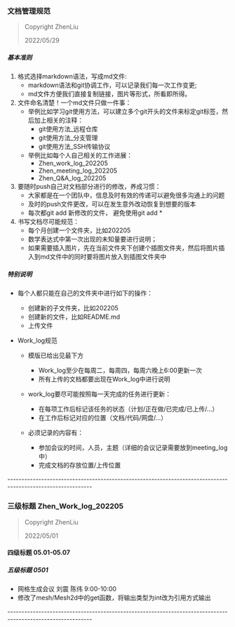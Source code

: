 ### 文档管理规范

> Copyright ZhenLiu
>
> 2022/05/29



##### 基本准则

1. 格式选择markdown语法，写成md文件:
   - markdown语法和git协调工作，可以记录我们每一次工作变更;
   - md文件方便我们直接复制链接，图片等形式，所看即所得。
2. 文件命名清楚！一个md文件只做一件事：
   - 举例比如学习git使用方法，可以建立多个git开头的文件来标定git标签，然后加上相关的注释：
     - git使用方法_远程仓库
     - git使用方法_分支管理
     - git使用方法_SSH传输协议
   - 举例比如每个人自己相关的工作进展：
     - Zhen_work_log_202205
     - Zhen_meeting_log_202205
     - Zhen_Q&A_log_202205
3. 要随时push自己对文档部分进行的修改，养成习惯：
   - 大家都是在一个团队中，信息及时有效的传递可以避免很多沟通上的问题
   - 及时的push文件更改，可以在发生意外改动恢复到想要的版本
   - 每次都git add 新修改的文件， 避免使用git add *
4. 书写文档尽可能规范：
   - 每个月创建一个文件夹，比如202205
   - 数学表达式中第一次出现的未知量要进行说明；
   - 如果需要插入图片，先在当前文件夹下创建个插图文件夹，然后将图片插入到md文件中的同时要将图片放入到插图文件夹中





##### 特别说明

- 每个人都只能在自己的文件夹中进行如下的操作：

  - 创建新的子文件夹，比如202205
  - 创建新的文件，比如README.md
  - 上传文件

- Work_log规范
  - 模版已给出见最下方
    - Work_log至少在每周二，每周四，每周六晚上6:00更新一次
    - 所有上传的文档都要出现在Work_log中进行说明
  
  - work_log要尽可能按照每一天完成的任务进行更新：
    - 在每项工作后标记该任务的状态（计划/正在做/已完成/已上传/...）
    - 在工作后标记对应的位置（文档/代码/网盘/...）
  - 必须记录的内容有：
    - 参加会议的时间，人员，主题（详细的会议记录需要放到meeting_log中）
    - 完成文档的存放位置/上传位置
  





\---------------------------\---------------------------\---------------------------\---------------------------

### 三级标题 Zhen_Work_log_202205

> Copyright ZhenLiu
>
> 2022/05/01



#### 四级标题 05.01-05.07



##### 五级标题 0501

- 网格生成会议 刘震 陈伟 9:00-10:00
- 修改了mesh/Mesh2d中的get函数，将输出类型为int改为引用方式输出

 \---------------------------\---------------------------\---------------------------\---------------------------
